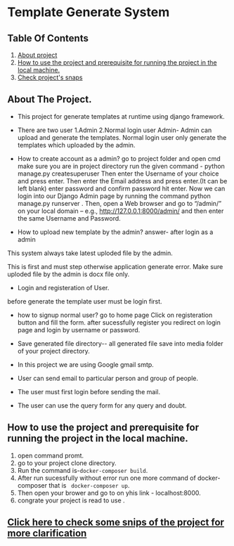 # Template Generate System


## Table Of Contents
1. [About project](#desc)
2. [How to use the project and prerequisite for running the project in the local machine.](#desc1)
3. [Check project's snaps](#desc3)

<a name="desc"></a>
## About The Project.
* This project for generate templates at runtime using django framework. 
* There are two user 1.Admin 2.Normal login user 
Admin- Admin can upload and generate the templates.
Normal login user only generate the templates which uploaded by the admin.


* How to create account as a admin?
  go to project folder and open cmd make sure you are in project directory run the given command - python manage.py createsuperuser
  Then enter the Username of your choice and press enter.
  Then enter the Email address and press enter.(It can be left blank)
  enter password and confirm password hit enter.
  Now we can login into our Django Admin page by running the command python manage.py runserver . Then, open a Web browser and go to “/admin/” on your local domain – e.g., http://127.0.0.1:8000/admin/ and then enter the same Username and Password.
  
 * How to upload new template by the admin?
  answer- after login as a admin 
  
  
  
  
  
  This system always take latest uploded file by the admin.
  
  This is first and must step otherwise application generate error.
  Make sure uploded file by the admin is docx file only.
  
  * Login and registeration of User.

before generate the template user must be login first.
* how to signup normal user?
 go to home page
 Click on registeration button and fill the form.
 after sucessfully register you redirect on login page and login by username or password.
 
* Save generated file directory--
all generated file save into media folder of your project directory.


  
  
  
  
  
  
  
* In this project we are using Google gmail smtp. 
* User can send email to particular person and group of people.
* The user must first login before sending the mail.
* The user can use the query form for any query and doubt.
<a name="desc1"></a>
## How to use the project and prerequisite for running the project in the local machine.
1. open command promt.
2. go to your project clone directory.
3. Run the command is-``` docker-composer build ```.
4. After run sucessfully without error run one more command of docker-composer that is ``` docker-composer up```.
5. Then open your brower and go to on yhis link - localhost:8000.
6. congrate your project is read to use .





<a name="desc3"></a>
## [Click here to check some snips of the project for more clarification](https://drive.google.com/file/d/1X_jfxp6_zfAzN-OvaEj_RIVx5l59rB8a/view?usp=sharing)



